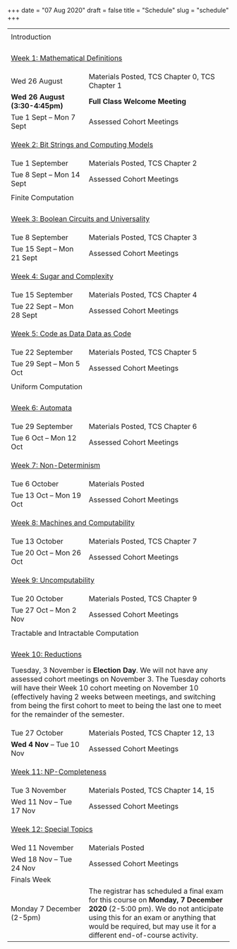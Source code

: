 +++
date = "07 Aug 2020"
draft = false
title = "Schedule"
slug = "schedule"
+++


<p>

</p>

   <table class="fschedule">
   <tbody>

<tr class="blankspace"><td></td><td></td></tr>
<tr>
<td class="section" colspan=2>
Introduction
</td>
</tr>
<tr class="blankspace"><td></td><td></td></tr>

   <tr>
   <td class="week" colspan=2>

[Week 1: Mathematical Definitions](/week1)
</td>
</tr>
<tr>
<td width="35%">
Wed 26 August
</td>
<td width="65%">
Materials Posted, TCS Chapter 0, TCS Chapter 1
</td>
</tr>
<tr>
   <td>
<b>Wed 26 August (3:30-4:45pm)</b>
   </td>
   <td>
<b>Full Class Welcome Meeting</b>
   </td>
</tr>
<tr>
<td>
Tue 1 Sept &ndash; Mon 7 Sept
</td>
<td>
Assessed Cohort Meetings
</td>
</tr>

   <tr>
   <td class="week" colspan=2>

[Week 2: Bit Strings and Computing Models](/week2)
   </td>
</tr>
<tr>
<td>
Tue 1 September
</td>
<td>
Materials Posted, TCS Chapter 2
</td>
</tr>
<tr>
<td>
Tue 8 Sept &ndash; Mon 14 Sept
</td>
<td>
Assessed Cohort Meetings
</td>
</tr>

<tr class="blankspace"><td></td><td></td></tr>
<tr>
<td class="section" colspan=2>
Finite Computation
</td>
</tr>
<tr class="blankspace"><td></td><td></td></tr>

<tr>
<td class="week" colspan=2>

[Week 3: Boolean Circuits and Universality](/week3)

</td>
</tr>
<tr>
<td>
Tue 8 September
</td>
<td>
Materials Posted, TCS Chapter 3
</td>
</tr>
<tr>
<td>
Tue 15 Sept &ndash; Mon 21 Sept
</td>
<td>
Assessed Cohort Meetings
</td>
</tr>


<tr>
<td class="week" colspan=2>

[Week 4: Sugar and Complexity](/week4)
</td>
</tr>
<tr>
<td>
Tue 15 September
</td>
<td>
Materials Posted, TCS Chapter 4
</td>
</tr>
<tr>
<td>
Tue 22 Sept &ndash; Mon 28 Sept
</td>
<td>
Assessed Cohort Meetings
</td>
</tr>

<tr>
<td class="week" colspan=2>

[Week 5: Code as Data Data as Code](/week5)
</td>
</tr>

<tr>
<td>
Tue 22 September
</td>
<td>
Materials Posted, TCS Chapter 5
</td>
</tr>
<tr>
<td>
Tue 29 Sept &ndash; Mon 5 Oct
</td>
<td>
Assessed Cohort Meetings
</td>
</tr>


<tr class="blankspace"><td colspan=2 class="blankspace"></td></tr>

<tr>
<td class="section" colspan=2>
Uniform Computation
</td>
</tr>

<tr class="blankspace"><td colspan=2 class="blankspace"></td></tr>
<tr>
<td class="week" colspan=2>

[Week 6: Automata](/week6)
</td>
</tr>
<tr>
<td>
Tue 29 September
</td>
<td>
Materials Posted, TCS Chapter 6
</td>
</tr>
<tr>
<td>
Tue 6 Oct &ndash; Mon 12 Oct
</td>
<td>
Assessed Cohort Meetings
</td>
</tr>

<tr>
<td class="week" colspan=2>

[Week 7: Non-Determinism](/week7)
</td>
</tr>
<tr>
<td>
Tue 6 October
</td>
<td>
Materials Posted
</td>
</tr>
<tr>
<td>
Tue 13 Oct &ndash; Mon 19 Oct
</td>
<td>
Assessed Cohort Meetings
</td>
</tr>

<tr>
<td class="week" colspan=2>

[Week 8: Machines and Computability](/week8)
</td>
</tr>
<tr>
<td>
Tue 13 October
</td>
<td>
Materials Posted, TCS Chapter 7
</td>
</tr>
<tr>
<td>
Tue 20 Oct &ndash; Mon 26 Oct
</td>
<td>
Assessed Cohort Meetings
</td>
</tr>

<tr>
<td class="week" colspan=2>

[Week 9: Uncomputability](/week9)
</td>
</tr>
<tr>
<td>
Tue 20 October
</td>
<td>
Materials Posted, TCS Chapter 9
</td>
</tr>
<tr>
<td>
Tue 27 Oct &ndash; Mon 2 Nov
</td>
<td>
Assessed Cohort Meetings
</td>
</tr>

<tr class="blankspace"><td></td><td></td></tr>
<tr>
<td class="section" colspan=2>
Tractable and Intractable Computation
</td>
</tr>

<tr class="blankspace"><td></td><td></td></tr>


<tr>
<td class="week" colspan=2>

[Week 10: Reductions](/week10)</br>
<div class="bluenote">

Tuesday, 3 November is **Election Day**. We will not have any assessed
cohort meetings on November 3. The Tuesday cohorts will have their
Week 10 cohort meeting on November 10 (effectively having 2 weeks
between meetings, and switching from being the first cohort to meet to
being the last one to meet for the remainder of the semester.

</div>
</td>
</tr>
<tr>
<td>
Tue 27 October
</td>
<td>
Materials Posted, TCS Chapter 12, 13
</td>
</tr>
<tr>
<td>
<b>Wed 4 Nov</b> &ndash; Tue 10 Nov
</td>
<td>
Assessed Cohort Meetings
</td>
</tr>





<tr>
<td class="week" colspan=2>

[Week 11: NP-Completeness](/week11)
</td>
</tr>
<tr>
<td>
Tue 3 November
</td>
<td>
Materials Posted, TCS Chapter 14, 15
</td>
</tr>
<tr>
<td>
Wed 11 Nov &ndash; Tue 17 Nov
</td>
<td>
Assessed Cohort Meetings
</td>
</tr>

<tr>
<td class="week" colspan=2>

[Week 12: Special Topics](/week12)
</td>
</tr>
<tr>
<td>
Wed 11 November
</td>
<td>
Materials Posted
</td>
</tr>
<tr>
<td>
Wed 18 Nov &ndash; Tue 24 Nov
</td>
<td>
Assessed Cohort Meetings
</td>
</tr>

<tr>
<td class="week" colspan=2>
Finals Week
</td>
</tr>

<tr>
<td>
Monday 7 December (2-5pm)
</td>
<td style="text-align:left;">
The registrar has scheduled a final exam for this course on <b>Monday,
7 December 2020</b> (2-5:00 pm). We do not anticipate using this for
an exam or anything that would be required, but may use it for a
different end-of-course activity.

</td>
</tr>
</table>

